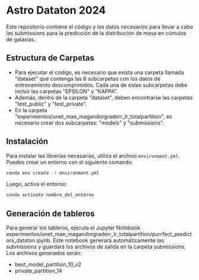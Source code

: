 # Astro Dataton 2024

Este repositorio contiene el código y los datos necesarios para llevar a cabo las submissions para la predicción de la distribución de masa en cúmulos de galaxias.

## Estructura de Carpetas

- Para ejecutar el código, es necesario que exista una carpeta llamada "dataset" que contenga las 8 subcarpetas con los datos de entrenamiento descomprimidos. Cada una de estas subcarpetas debe incluir las carpetas "EPSILON" y "KAPPA".
- Además, dentro de la carpeta "dataset", deben encontrarse las carpetas "test_public" y "test_private".
- En la carpeta "experimentos/unet_mae_magandorgraderr_lr_totalpartition", es necesario crear dos subcarpetas: "models" y "submissions".


## Instalación

Para instalar las librerías necesarias, utiliza el archivo `environment.yml`. Puedes crear un entorno con el siguiente comando:

```bash
conda env create -f environment.yml
```

Luego, activa el entorno:

```bash
conda activate nombre_del_entorno
```

## Generación de tableros

Para generar los tableros, ejecuta el Jupyter Notebook experimentos/unet_mae_magandorgraderr_lr_totalpartition/purrfect_predictors_dataton.ipynb. Este notebook generará automáticamente las submissions y guardará los archivos de salida en la carpeta submissions. Los archivos generados serán:

- best_model_partition_10_v2
- private_partition_14


